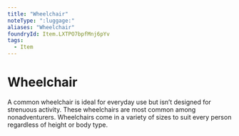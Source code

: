 ```yaml
---
title: "Wheelchair"
noteType: ":luggage:"
aliases: "Wheelchair"
foundryId: Item.LXTPO7bpfMnj6pYv
tags:
  - Item
---
```


# Wheelchair

A common wheelchair is ideal for everyday use but isn’t designed for strenuous activity. These wheelchairs are most common among nonadventurers. Wheelchairs come in a variety of sizes to suit every person regardless of height or body type.
